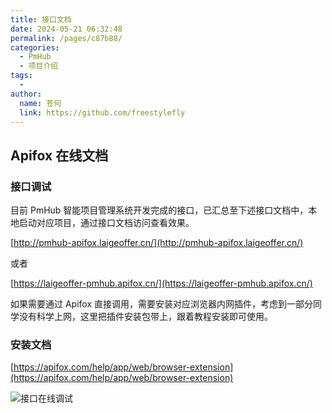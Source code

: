 ```yaml
---
title: 接口文档
date: 2024-05-21 06:32:48
permalink: /pages/c87b88/
categories:
  - PmHub
  - 项目介绍
tags:
  - 
author: 
  name: 苍何
  link: https://github.com/freestylefly
---
```

<!-- ## Swagger 在线文档 -->

## Apifox 在线文档

### 接口调试

目前 PmHub 智能项目管理系统开发完成的接口，已汇总至下述接口文档中，本地启动对应项目，通过接口文档访问查看效果。

[http://pmhub-apifox.laigeoffer.cn/](http://pmhub-apifox.laigeoffer.cn/)

或者

[https://laigeoffer-pmhub.apifox.cn/](https://laigeoffer-pmhub.apifox.cn/)

如果需要通过 Apifox 直接调用，需要安装对应浏览器内网插件，考虑到一部分同学没有科学上网，这里把插件安装包带上，跟着教程安装即可使用。

### 安装文档

[https://apifox.com/help/app/web/browser-extension](https://apifox.com/help/app/web/browser-extension)

![接口在线调试](https://cdn.tobebetterjavaer.com/stutymore/20240530143309.png)

<!-- ## Postman 在线文档 -->





